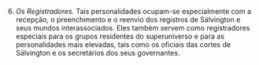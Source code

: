 ﻿6. <em>Os Registradores.</em> Tais personalidades ocupam-se especialmente com a recepção, o preenchimento e o reenvio dos registros de Sálvington e seus mundos interassociados. Eles também servem como registradores especiais para os grupos residentes do superuniverso e para as personalidades mais elevadas, tais como os oficiais das cortes de Sálvington e os secretários dos seus governantes.
